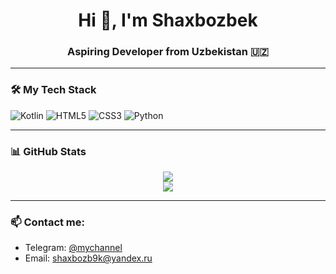 <h1 align="center">Hi 👋, I'm Shaxbozbek</h1>
<h3 align="center">Aspiring Developer from Uzbekistan 🇺🇿</h3>

---

### 🛠️ My Tech Stack

![Kotlin](https://img.shields.io/badge/Kotlin-7F52FF?style=flat&logo=kotlin&logoColor=white)
![HTML5](https://img.shields.io/badge/HTML5-E34F26?style=flat&logo=html5&logoColor=white)
![CSS3](https://img.shields.io/badge/CSS3-1572B6?style=flat&logo=css3&logoColor=white)
![Python](https://img.shields.io/badge/Python-3776AB?style=flat&logo=python&logoColor=white)

---

### 📊 GitHub Stats

<p align="center">
  <img src="https://github-readme-stats.vercel.app/api?username=Shaxbozb9k&show_icons=true&theme=tokyonight" />
  <br/>
  <img src="https://github-readme-streak-stats.herokuapp.com/?user=Shaxbozb9k&theme=tokyonight" />
</p>

---

### 📫 Contact me:
- Telegram: [@mychannel](https://t.me/Shaxbozb9k_Dev)
- Email: shaxbozb9k@yandex.ru

